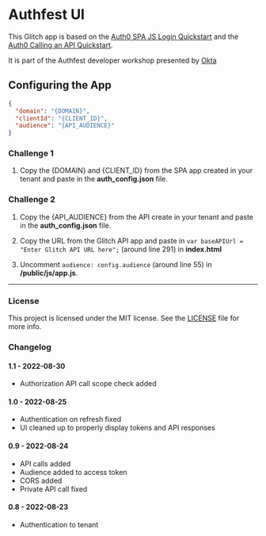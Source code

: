 # Authfest UI

This Glitch app is based on the [Auth0 SPA JS Login Quickstart](https://github.com/auth0-samples/auth0-javascript-samples/tree/master/01-Login) and the [Auth0 Calling an API Quickstart](https://github.com/auth0-samples/auth0-javascript-samples/tree/master/02-Calling-an-API).

It is part of the Authfest developer workshop presented by [Okta](https://okta.com)

## Configuring the App

```json
{
  "domain": "{DOMAIN}",
  "clientId": "{CLIENT_ID}",
  "audience": "{API_AUDIENCE}"
}
```

### Challenge 1

1. Copy the {DOMAIN} and {CLIENT_ID} from the SPA app created in your tenant and paste in the **auth_config.json** file.

### Challenge 2

1. Copy the {API_AUDIENCE} from the API create in your tenant and paste in the **auth_config.json** file.

2. Copy the URL from the Glitch API app and paste in `var baseAPIUrl = "Enter Glitch API URL here";` (around line 291) in **index.html**

3. Uncomment `audience: config.audience` (around line 55) in **/public/js/app.js**.


---


### License

This project is licensed under the MIT license. See the [LICENSE](LICENSE.txt) file for more info.

### Changelog

#### 1.1 - 2022-08-30
- Authorization API call scope check added

#### 1.0 - 2022-08-25
- Authentication on refresh fixed
- UI cleaned up to properly display tokens and API responses

#### 0.9 - 2022-08-24
- API calls added
- Audience added to access token
- CORS added
- Private API call fixed

#### 0.8 - 2022-08-23
- Authentication to tenant

